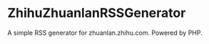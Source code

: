 ZhihuZhuanlanRSSGenerator
=========================

A simple RSS generator for zhuanlan.zhihu.com. Powered by PHP.
